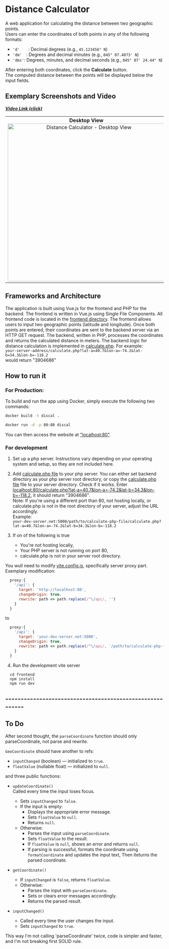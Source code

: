 # Distance Calculator

A web application for calculating the distance between two geographic points.  
Users can enter the coordinates of both points in any of the following formats:

- `'d'`  : Decimal degrees (e.g., `45.123456° N`)
- `'dm'` : Degrees and decimal minutes (e.g., `045° 07.4073' N`)
- `'dms'`: Degrees, minutes, and decimal seconds (e.g., `045° 07' 24.44" N`)

After entering both coordinates, click the **Calculate** button.  
The computed distance between the points will be displayed below the input fields.

## Exemplary Screenshots and Video

***[Video Link (click)](https://drive.google.com/file/d/1JhfXDONRNpHcBuPHtD-bOjZ1HUrJua9Q/view?usp=sharing)***

<div align="center">
<table>
  <tr>
    <td align="center">
      <strong>Desktop View</strong><br>
      <img src="./img/screen_desktop.png" alt="Distance Calculator - Desktop View" width="500"/>
    </td>
    <td align="center">
      <strong>Mobile View</strong><br>
      <img src="./img/screen_mobile.png" alt="Distance Calculator - Mobile View" width="250"/>
    </td>
  </tr>
</table>
</div>

## Frameworks and Architecture

The application is built using Vue.js for the frontend and PHP for the backend. The frontend is
written in Vue.js using Single File Components. All frontend code is located in the [frontend
directory](./frontend/). The frontend allows users to input two geographic points (latitude and
longitude). Once both points are entered, their coordinates are sent to the backend server via an
HTTP GET request. The backend, written in PHP, processes the coordinates and returns the calculated
distance in meters. The backend logic for distance calculation is implemented in  [calculate.php](backend/calculate.php). For example:  
```your-server-address/calculate.php?lat-a=40.7&lon-a=-74.2&lat-b=34.3&lon-b=-118.2```   
would return "3904686"  

## How to run it

### For Production:
To build and run the app using Docker, simply execute the following two commands:
```bash
docker build -t discal .
```
```bash
docker run -d -p 80:80 discal
```
You can then access the website at ["localhost:80"]().

### For development
1) Set up a php server. Instructions vary depending on your operating system and setup, so they are not included here.
  
2) Add [calculate.php file](backend/calculate.php) to your php server. You can either set backend directory as your php server root directory, or copy the [calculate.php file](backend/calculate.php) file to your server directory. Check if it works. Enter [localhost:80/calculate.php?lat-a=40.7&lon-a=-74.2&lat-b=34.3&lon-b=-118.2](), it should return "3904686".  
Note: If you're using a different port than 80, not hosting locally, or calculate.php is not in the root directory of your server, adjust the URL accordingly.  
Example:  
```your-dev-server.net:5000/path/to/calculate-php-file/calculate.php?lat-a=40.7&lon-a=-74.2&lat-b=34.3&lon-b=-118.2```
  
3) If on of the following is true  
    - You're not hosting locally,
    - Your PHP server is not running on port 80,
    - calculate.php is not in your server root directory.
  
  You wull need to modify [vite.config.js](frontend/vite.config.js), specifically server proxy part. Exemplary modification:
```js
  proxy:{
    '/api': {
      target: 'http://localhost:80',
      changeOrigin: true,
      rewrite: path => path.replace(/^\/api/, '')
    }
  }
```
to
```js
  proxy:{
    '/api': {
      target: 'your-dev-server.net:5000',
      changeOrigin: true,
      rewrite: path => path.replace(/^\/api/, '/path/to/calculate-php-file')
    }
  }
```
4) Run the development vite server
  ```
    cd frontend
    npm install
    npm run dev
  ```

  
## ---------------------------------------------------------

## To Do

After second thought, the `parseCoordinate` function should only parseCoordinate, not parse and rewrite.


`GeoCoordinate` should have another to refs:
- `inputChanged` (boolean) — initialized to `true`.
- `floatValue` (nullable float) — initialized to `null`.

and three public functions:
- `updateCoordinate()`  
  Called every time the input loses focus.  
  - Sets `inputChanged` to `false`.  
  - If the input is empty:
    - Displays the appropriate error message.
    - Sets `floatValue` to `null`.
    - Returns `null`.
  - Otherwise:
    - Parses the input using `parseCoordinate`.
    - Sets `floatValue` to the result.
    - If `floatValue` is `null`, shows an error and returns `null`.
    - If parsing is successful, formats the coordinate using `formatCoordinate` and updates the input text, Then iteturns the parsed coordinate.

- `getCoordinate()`  
  - If `inputChanged` is `false`, returns `floatValue`.
  - Otherwise:
    - Parses the input with `parseCoordinate`.
    - Sets or clears error messages accordingly.
    - Returns the parsed result.

- `inputChanged()`  
  - Called every time the user changes the input.
  - Sets `inputChanged` to `true`.


This way I'm not calling 'parseCoordinate' twice, code is simpler and faster, and I'm not breaking first SOLID rule.

